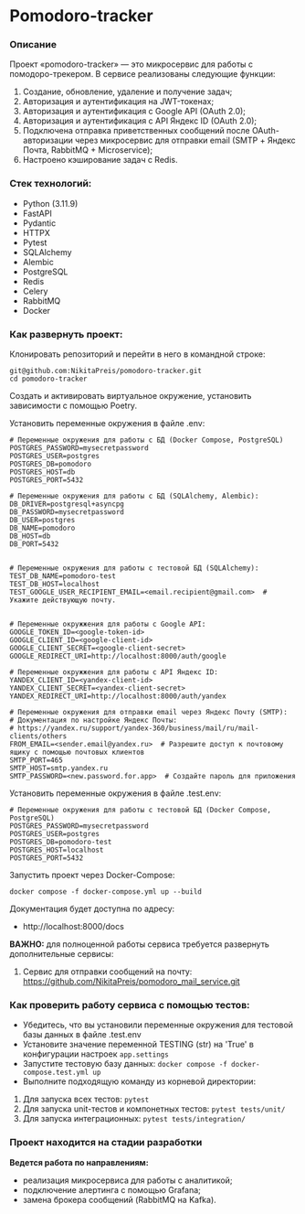# Pomodoro-tracker

### Описание

Проект «pomodoro-tracker» — это микросервис для работы с помодоро-трекером.
В сервисе реализованы следующие функции:
1. Создание, обновление, удаление и получение задач;
2. Авторизация и аутентификация на JWT-токенах;
3. Авторизация и аутентификация с Google API (OAuth 2.0);
4. Авторизация и аутентификация с API Яндекс ID (OAuth 2.0);
5. Подключена отправка приветственных сообщений после OAuth-авторизации через микросервис для отправки email (SMTP + Яндекс Почта, RabbitMQ + Microservice);
6. Настроено кэширование задач с Redis.

### Стек технологий:

* Python (3.11.9)
* FastAPI
* Pydantic
* HTTPX
* Pytest
* SQLAlchemy
* Alembic
* PostgreSQL
* Redis
* Celery
* RabbitMQ
* Docker

### Как развернуть проект:

Клонировать репозиторий и перейти в него в командной строке:
```
git@github.com:NikitaPreis/pomodoro-tracker.git
cd pomodoro-tracker
```

Создать и активировать виртуальное окружение, установить зависимости с помощью Poetry.

Установить переменные окружения в файле .env:
```
# Переменные окружения для работы с БД (Docker Compose, PostgreSQL)
POSTGRES_PASSWORD=mysecretpassword
POSTGRES_USER=postgres
POSTGRES_DB=pomodoro
POSTGRES_HOST=db
POSTGRES_PORT=5432

# Переменные окружения для работы с БД (SQLAlchemy, Alembic):
DB_DRIVER=postgresql+asyncpg
DB_PASSWORD=mysecretpassword
DB_USER=postgres
DB_NAME=pomodoro
DB_HOST=db
DB_PORT=5432


# Переменные окружения для работы с тестовой БД (SQLAlchemy):
TEST_DB_NAME=pomodoro-test
TEST_DB_HOST=localhost
TEST_GOOGLE_USER_RECIPIENT_EMAIL=<email.recipient@gmail.com>  # Укажите действующую почту.


# Переменные окружжения для работы с Google API:
GOOGLE_TOKEN_ID=<google-token-id>
GOOGLE_CLIENT_ID=<google-client-id>
GOOGLE_CLIENT_SECRET=<google-client-secret>
GOOGLE_REDIRECT_URI=http://localhost:8000/auth/google

# Переменные окружжения для работы с API Яндекс ID:
YANDEX_CLIENT_ID=<yandex-client-id>
YANDEX_CLIENT_SECRET=<yandex-client-secret>
YANDEX_REDIRECT_URI=http://localhost:8000/auth/yandex

# Переменные окружения для отправки email через Яндекс Почту (SMTP):
# Документация по настройке Яндекс Почты:
# https://yandex.ru/support/yandex-360/business/mail/ru/mail-clients/others
FROM_EMAIL=<sender.email@yandex.ru>  # Разрешите доступ к почтовому ящику с помощью почтовых клиентов
SMTP_PORT=465
SMTP_HOST=smtp.yandex.ru
SMTP_PASSWORD=<new.password.for.app>  # Создайте пароль для приложения

```

Установить переменные окружения в файле .test.env:
```
# Переменные окружения для работы с тестовой БД (Docker Compose, PostgreSQL)
POSTGRES_PASSWORD=mysecretpassword
POSTGRES_USER=postgres
POSTGRES_DB=pomodoro-test
POSTGRES_HOST=localhost
POSTGRES_PORT=5432

```


Запустить проект через Docker-Compose:
```
docker compose -f docker-compose.yml up --build
```

Документация будет доступна по адресу: 

* http://localhost:8000/docs

**ВАЖНО:** для полноценной работы сервиса требуется развернуть дополнительные сервисы:
1. Сервис для отправки сообщений на почту: https://github.com/NikitaPreis/pomodoro_mail_service.git


### Как проверить работу сервиса с помощью тестов:
* Убедитесь, что вы установили переменные окружения для тестовой базы данных в файле .test.env
* Установите значение переменной TESTING (str) на 'True' в конфигурации настроек `app.settings`
* Запустите тестовую базу данных: `docker compose -f docker-compose.test.yml up`
* Выполните подходящую команду из корневой директории:
1. Для запуска всех тестов: `pytest`
2. Для запуска unit-тестов и компонетных тестов: `pytest tests/unit/`
3. Для запуска интеграционных: `pytest tests/integration/`

### Проект находится на стадии разработки

**Ведется работа по направлениям:**
- реализация микросервиса для работы с аналитикой;
- подключение алертинга с помощью Grafana;
- замена брокера сообщений (RabbitMQ на Kafka).
